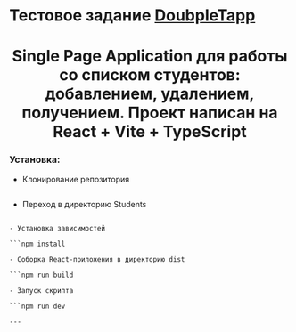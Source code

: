 # Тестовое задание <a href="https://doubletapp.ai/">DoubpleTapp</a>


<div align="center">
  <h1>Single Page Application для работы со списком студентов: добавлением, удалением, получением. Проект написан на React + Vite + TypeScript</h1>
</div>



### Установка:
- Клонирование репозитория
   ```git clone вставить_ссылку_сюда
  
- Переход в директорию Students
```cd Students

- Установка зависимостей

```npm install

- Соборка React-приложения в директорию dist

```npm run build

- Запуск скрипта 

```npm run dev

---


